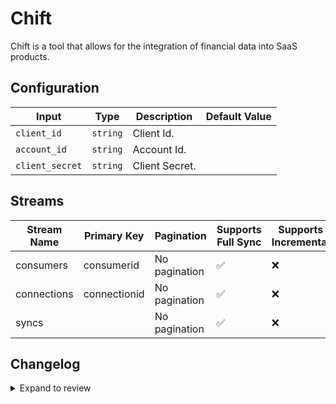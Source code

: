 # Chift
Chift is a tool that allows for the integration of financial data into SaaS products.

## Configuration

| Input | Type | Description | Default Value |
|-------|------|-------------|---------------|
| `client_id` | `string` | Client Id.  |  |
| `account_id` | `string` | Account Id.  |  |
| `client_secret` | `string` | Client Secret.  |  |

## Streams
| Stream Name | Primary Key | Pagination | Supports Full Sync | Supports Incremental |
|-------------|-------------|------------|---------------------|----------------------|
| consumers | consumerid | No pagination | ✅ |  ❌  |
| connections | connectionid | No pagination | ✅ |  ❌  |
| syncs |  | No pagination | ✅ |  ❌  |

## Changelog

<details>
  <summary>Expand to review</summary>

| Version          | Date              | Pull Request | Subject        |
|------------------|-------------------|--------------|----------------|
| 0.0.1 | 2025-10-13 | | Initial release by [@FVidalCarneiro](https://github.com/FVidalCarneiro) via Connector Builder |

</details>
